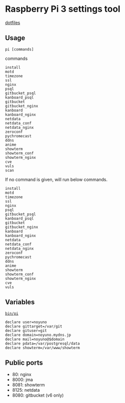 # Raspberry Pi 3 settings tool

[dotfiles](https://github.com/noyuno/dotfiles/blob/master/readme.md)

## Usage

    pi [commands]

commands

    install
    motd
    timezone
    ssl
    nginx
    psql
    gitbucket_psql
    kanboard_psql
    gitbucket
    gitbucket_nginx
    kanboard
    kanboard_nginx
    netdata
    netdata_conf
    netdata_nginx
    zeroconf
    pychromecast
    ddns
    anime
    showterm
    showterm_conf
    showterm_nginx
    cve
    vuls
    scan

If no command is given, will run below commands.

    install
    motd
    timezone
    ssl
    nginx
    psql
    gitbucket_psql
    kanboard_psql
    gitbucket
    gitbucket_nginx
    kanboard
    kanboard_nginx
    netdata
    netdata_conf
    netdata_nginx
    zeroconf
    pychromecast
    ddns
    anime
    showterm
    showterm_conf
    showterm_nginx
    cve
    vuls

## Variables

[`bin/pi`](https://github.com/noyuno/dotfiles/blob/master/bin/pi)

    declare user=noyuno
    declare gittarget=/var/git
    declare gituser=git
    declare domain=noyuno.mydns.jp
    declare mail=noyuno@$domain
    declare pdata=/var/postgresql/data
    declare showterm=/var/www/showterm

## Public ports

- 80: nginx
- 8000: jma
- 8081: showterm
- 8125: netdata
- 8080: gitbucket (v6 only)

